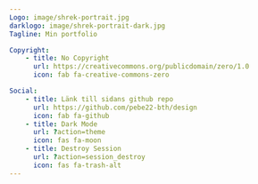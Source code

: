 ```yaml
---
Logo: image/shrek-portrait.jpg
darklogo: image/shrek-portrait-dark.jpg
Tagline: Min portfolio

Copyright:
    - title: No Copyright
      url: https://creativecommons.org/publicdomain/zero/1.0
      icon: fab fa-creative-commons-zero

Social:
    - title: Länk till sidans github repo
      url: https://github.com/pebe22-bth/design
      icon: fab fa-github
    - title: Dark Mode
      url: ?action=theme
      icon: fas fa-moon
    - title: Destroy Session
      url: ?action=session_destroy
      icon: fas fa-trash-alt
---
```


